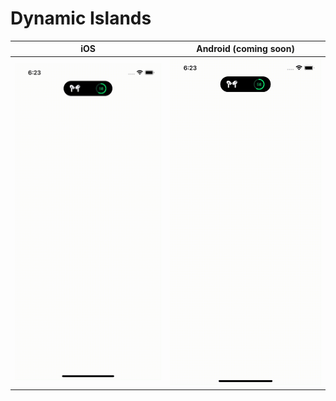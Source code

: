 # Dynamic Islands

iOS         | Android (coming soon)
:-------------------------:|:-------------------------:
<img src="./repoAssets/dynamic-island.gif" alt="drawing" width="300"/>  | <img src="./repoAssets/dynamic-island.gif" alt="drawing" width="300"/>
